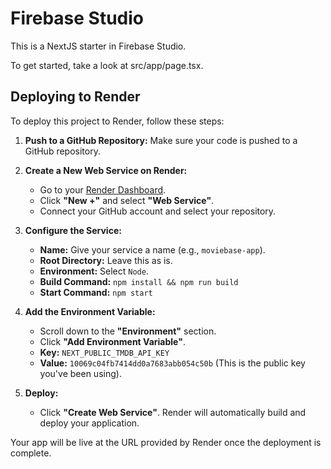 # Firebase Studio

This is a NextJS starter in Firebase Studio.

To get started, take a look at src/app/page.tsx.

## Deploying to Render

To deploy this project to Render, follow these steps:

1.  **Push to a GitHub Repository:** Make sure your code is pushed to a GitHub repository.

2.  **Create a New Web Service on Render:**
    *   Go to your [Render Dashboard](https://dashboard.render.com/).
    *   Click **"New +"** and select **"Web Service"**.
    *   Connect your GitHub account and select your repository.

3.  **Configure the Service:**
    *   **Name:** Give your service a name (e.g., `moviebase-app`).
    *   **Root Directory:** Leave this as is.
    *   **Environment:** Select `Node`.
    *   **Build Command:** `npm install && npm run build`
    *   **Start Command:** `npm start`

4.  **Add the Environment Variable:**
    *   Scroll down to the **"Environment"** section.
    *   Click **"Add Environment Variable"**.
    *   **Key:** `NEXT_PUBLIC_TMDB_API_KEY`
    *   **Value:** `10069c04fb7414dd0a7683abb054c50b` (This is the public key you've been using).

5.  **Deploy:**
    *   Click **"Create Web Service"**. Render will automatically build and deploy your application.

Your app will be live at the URL provided by Render once the deployment is complete.
